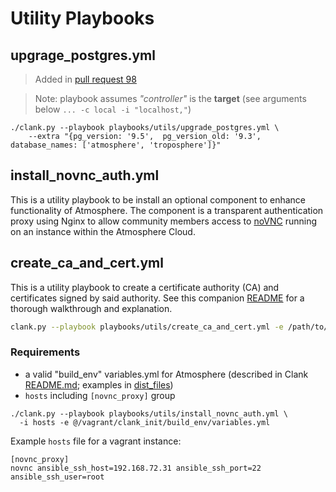 # Utility Playbooks

## upgrage_postgres.yml

> Added in [pull request 98](https://github.com/CyVerse/clank/pull/98)

> Note: playbook assumes _"controller"_ is the **target** (see arguments below `... -c local -i "localhost,"`)

```
./clank.py --playbook playbooks/utils/upgrade_postgres.yml \
    --extra "{pg_version: '9.5',  pg_version_old: '9.3', database_names: ['atmosphere', 'troposphere']}"
```


## install_novnc_auth.yml

This is a utility playbook to be install an optional component to enhance functionality of Atmosphere. The component is a transparent authentication proxy using Nginx to allow community members access to [noVNC](https://kanaka.github.io/noVNC/) running on an instance within the Atmosphere Cloud. 

## create_ca_and_cert.yml

This is a utility playbook to create a certificate authority (CA) and
certificates signed by said authority. See this companion
[README](playbooks/utils/create_ca_and_cert_README.md) for a thorough
walkthrough and explanation.

```bash
clank.py --playbook playbooks/utils/create_ca_and_cert.yml -e /path/to/variables.yml
```

### Requirements

- a valid "build_env" variables.yml for Atmosphere (described in Clank [README.md](https://github.com/CyVerse/clank#list-of-files-needed-before-hand); examples in [dist_files](https://github.com/CyVerse/clank/blob/master/dist_files/variables.yml.dist))
- `hosts` including `[novnc_proxy]` group

```
./clank.py --playbook playbooks/utils/install_novnc_auth.yml \
  -i hosts -e @/vagrant/clank_init/build_env/variables.yml
```

Example `hosts` file for a vagrant instance:
```
[novnc_proxy]
novnc ansible_ssh_host=192.168.72.31 ansible_ssh_port=22 ansible_ssh_user=root
```
